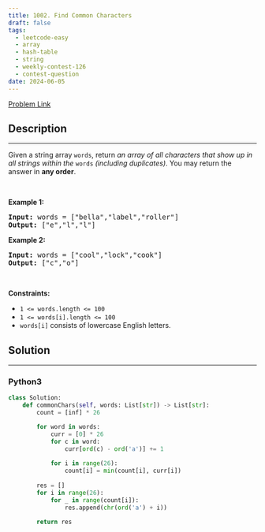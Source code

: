 ```yaml
---
title: 1002. Find Common Characters
draft: false
tags: 
  - leetcode-easy
  - array
  - hash-table
  - string
  - weekly-contest-126
  - contest-question
date: 2024-06-05
---
```


[Problem Link](https://leetcode.com/problems/find-common-characters/)

## Description

---
<p>Given a string array <code>words</code>, return <em>an array of all characters that show up in all strings within the </em><code>words</code><em> (including duplicates)</em>. You may return the answer in <strong>any order</strong>.</p>

<p>&nbsp;</p>
<p><strong class="example">Example 1:</strong></p>
<pre><strong>Input:</strong> words = ["bella","label","roller"]
<strong>Output:</strong> ["e","l","l"]
</pre><p><strong class="example">Example 2:</strong></p>
<pre><strong>Input:</strong> words = ["cool","lock","cook"]
<strong>Output:</strong> ["c","o"]
</pre>
<p>&nbsp;</p>
<p><strong>Constraints:</strong></p>

<ul>
	<li><code>1 &lt;= words.length &lt;= 100</code></li>
	<li><code>1 &lt;= words[i].length &lt;= 100</code></li>
	<li><code>words[i]</code> consists of lowercase English letters.</li>
</ul>


## Solution

---
### Python3
``` py title='find-common-characters'
class Solution:
    def commonChars(self, words: List[str]) -> List[str]:
        count = [inf] * 26

        for word in words:
            curr = [0] * 26
            for c in word:
                curr[ord(c) - ord('a')] += 1
            
            for i in range(26):
                count[i] = min(count[i], curr[i])
        
        res = []
        for i in range(26):
            for _ in range(count[i]):
                res.append(chr(ord('a') + i))
        
        return res
```

